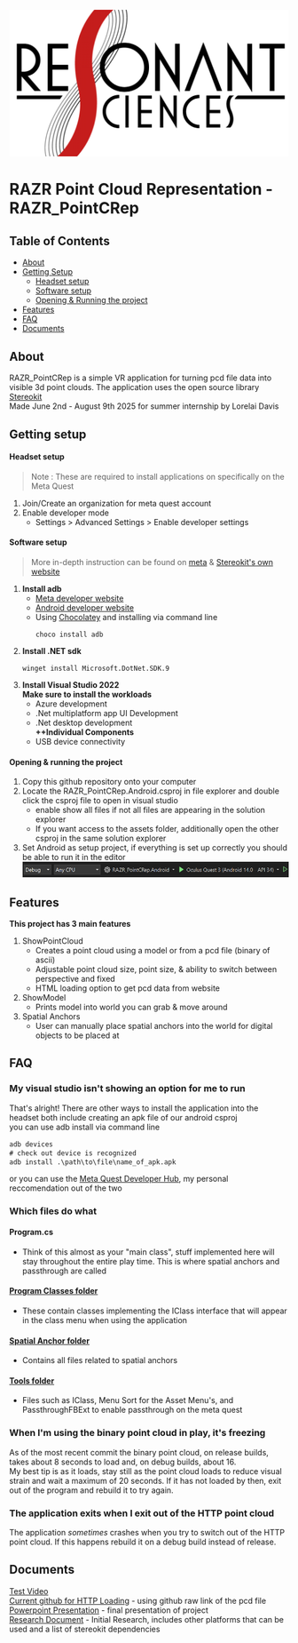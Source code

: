![Logo](Media/ResonantSciencesLogo.png)
# RAZR Point Cloud Representation - RAZR_PointCRep

## Table of Contents
- [About](https://github.com/LorelaiDavis/RAZR_PointCRep?tab=readme-ov-file#about)
- [Getting Setup](https://github.com/LorelaiDavis/RAZR_PointCRep?tab=readme-ov-file#getting-setup)
  - [Headset setup](https://github.com/LorelaiDavis/RAZR_PointCRep?tab=readme-ov-file#headset-setup)
  - [Software setup](https://github.com/LorelaiDavis/RAZR_PointCRep?tab=readme-ov-file#software-setup)
  - [Opening & Running the project](https://github.com/LorelaiDavis/RAZR_PointCRep?tab=readme-ov-file#opening--running-the-project)
- [Features](https://github.com/LorelaiDavis/RAZR_PointCRep?tab=readme-ov-file#features)
- [FAQ](https://github.com/LorelaiDavis/RAZR_PointCRep?tab=readme-ov-file#faq)
- [Documents](https://github.com/LorelaiDavis/RAZR_PointCRep?tab=readme-ov-file#documents)

## About
RAZR_PointCRep is a simple VR application for turning pcd file data into visible 3d point clouds. The application uses the open source library [Stereokit](https://github.com/StereoKit/StereoKit)<br>
Made June 2nd - August 9th 2025 for summer internship by Lorelai Davis

## Getting setup
#### Headset setup
> Note : These are required to install applications on specifically on the Meta Quest
1. Join/Create an organization for meta quest account
2. Enable developer mode 
   - Settings > Advanced Settings > Enable developer settings
#### Software setup
> More in-depth instruction can be found on [meta](https://developers.meta.com/horizon/documentation/native/android/mobile-device-setup) & [Stereokit's own website](https://stereokit.net/Pages/Guides/Getting-Started.html)
1. **Install adb**
   - [Meta developer website](https://developers.meta.com/horizon/documentation/native/android/mobile-device-setup#install-the-oculus-adb-drivers-windows-only)
   - [Android developer website](https://developer.android.com/tools/adb)
   - Using [Chocolatey](https://chocolatey.org/install) and installing via command line
      ````
      choco install adb
      ````
2. **Install .NET sdk**
      ````
      winget install Microsoft.DotNet.SDK.9
      ````
3. **Install Visual Studio 2022**
   <br>**Make sure to install the workloads**<br>
   - Azure development
   - .Net multiplatform app UI Development
   - .Net desktop development
   <br>**++Individual Components**<br>
   - USB device connectivity
#### Opening & running the project
1. Copy this github repository onto your computer
2. Locate the RAZR_PointCRep.Android.csproj in file explorer and double click the csproj file to open in visual studio
   - enable show all files if not all files are appearing in the solution explorer
   - If you want access to the assets folder, additionally open the other csproj in the same solution explorer
3. Set Android as setup project, if everything is set up correctly you should be able to run it in the editor
![Screenshot](Media/VisualStudioRun.png)

## Features
**This project has 3 main features**
1. ShowPointCloud
   - Creates a point cloud using a model or from a pcd file (binary of ascii)
   - Adjustable point cloud size, point size, & ability to switch between perspective and fixed
   - HTML loading option to get pcd data from website
2. ShowModel
   - Prints model into world you can grab & move around
3. Spatial Anchors
   - User can manually place spatial anchors into the world for digital objects to be placed at

## FAQ
### My visual studio isn't showing an option for me to run
  That's alright! There are other ways to install the application into the headset both include creating an apk file of our android csproj<br>
  you can use adb install via command line
  ````
  adb devices
  # check out device is recognized
  adb install .\path\to\file\name_of_apk.apk
  ````
  or you can use the [Meta Quest Developer Hub](https://developers.meta.com/horizon/downloads/package/oculus-developer-hub-win/), my personal reccomendation out of the two

### Which files do what
  #### Program.cs
  - Think of this almost as your "main class", stuff implemented here will stay throughout the entire play time. This is where spatial anchors and passthrough are called
  #### [Program Classes folder](https://github.com/LorelaiDavis/RAZR_PointCRep/tree/main/Projects/Android/Program%20Classes)
  - These contain classes implementing the IClass interface that will appear in the class menu when using the application
  #### [Spatial Anchor folder](https://github.com/LorelaiDavis/RAZR_PointCRep/tree/main/Projects/Android/Spatial%20Anchor)
  - Contains all files related to spatial anchors
  #### [Tools folder](https://github.com/LorelaiDavis/RAZR_PointCRep/tree/main/Projects/Android/Tools)
  - Files such as IClass, Menu Sort for the Asset Menu's, and PassthroughFBExt to enable passthrough on the meta quest

### When I'm using the binary point cloud in play, it's freezing
  As of the most recent commit the binary point cloud, on release builds, takes about 8 seconds to load and, on debug builds, about 16.
  <br>My best tip is as it loads, stay still as the point cloud loads to reduce visual strain and wait a maximum of 20 seconds. If it has not loaded by then, exit out of the program and rebuild it to try again.

### The application exits when I exit out of the HTTP point cloud
  The application *sometimes* crashes when you try to switch out of the HTTP point cloud. If this happens rebuild it on a debug build instead of release.


## Documents
[Test Video](https://drive.google.com/file/d/14J-0k_106lZS49GJQJL0jk1Cz-1NNrQF/view?usp=sharing) <br>
[Current github for HTTP Loading](https://github.com/LorelaiDavis/PCDDataTest) - using github raw link of the pcd file <br>
[Powerpoint Presentation](https://github.com/LorelaiDavis/RAZR_PointCRep/blob/main/Media/LorelaiDavisSummer2025-PCD-VR.pptx) - final presentation of project <br>
[Research Document](https://github.com/LorelaiDavis/RAZR_PointCRep/blob/main/Media/VR%20headset%20research.docx) - Initial Research, includes other platforms that can be used and a list of stereokit dependencies
